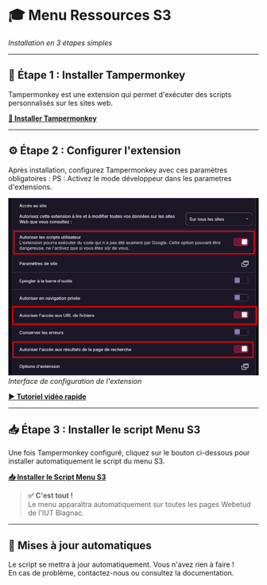 # 🎓 Menu Ressources S3

*Installation en 3 étapes simples*

---

## 🔧 Étape 1 : Installer Tampermonkey

Tampermonkey est une extension qui permet d'exécuter des scripts personnalisés sur les sites web.

**[🔧 Installer Tampermonkey](https://tampermonkey.net)**

---

## ⚙️ Étape 2 : Configurer l'extension

Après installation, configurez Tampermonkey avec ces paramètres obligatoires :
PS : Activez le mode développeur dans les parametres d'extensions.

![Interface de configuration de l'extension](options.png)
*Interface de configuration de l'extension*

**[▶️ Tutoriel vidéo rapide](https://youtu.be/YOUR_TUTORIAL_ID)**

---

## 📥 Étape 3 : Installer le script Menu S3

Une fois Tampermonkey configuré, cliquez sur le bouton ci-dessous pour installer automatiquement le script du menu S3.

**[📥 Installer le Script Menu S3](https://raw.githubusercontent.com/MickaelFlores/menu-s3-webetud/main/menu-s3.user.js)**

> **✅ C'est tout !**  
> Le menu apparaîtra automatiquement sur toutes les pages Webetud de l'IUT Blagnac.

---

## 🔄 Mises à jour automatiques

Le script se mettra à jour automatiquement. Vous n'avez rien à faire !  
En cas de problème, contactez-nous ou consultez la documentation.
